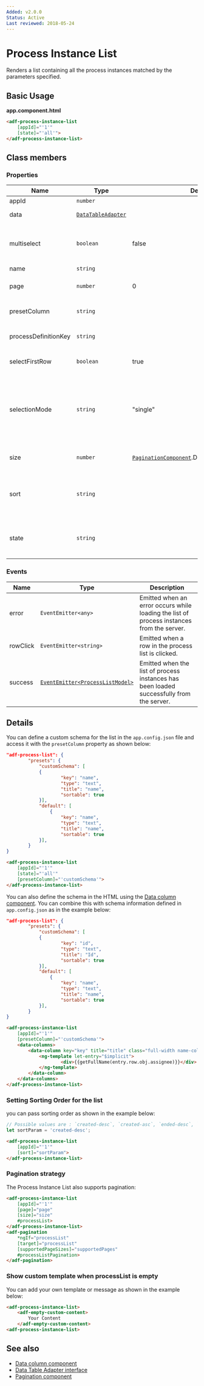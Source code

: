 ```yaml
---
Added: v2.0.0
Status: Active
Last reviewed: 2018-05-24
---
```


# Process Instance List

Renders a list containing all the process instances matched by the parameters specified.

## Basic Usage

**app.component.html**

```html
<adf-process-instance-list
    [appId]="'1'"
    [state]="'all'">
</adf-process-instance-list>
```

## Class members

### Properties

| Name | Type | Default value | Description |
| -- | -- | -- | -- |
| appId | `number` |  | The id of the app. |
| data | [`DataTableAdapter`](../../lib/core/datatable/data/datatable-adapter.ts) |  | Data source to define the datatable. |
| multiselect | `boolean` | false | Toggles multiple row selection, which renders checkboxes at the beginning of each row |
| name | `string` |  | The name of the list. |
| page | `number` | 0 | The page number of the processes to fetch. |
| presetColumn | `string` |  | Name of a custom schema to fetch from `app.config.json`. |
| processDefinitionKey | `string` |  | The processDefinitionKey of the process. |
| selectFirstRow | `boolean` | true | Toggles default selection of the first row |
| selectionMode | `string` | "single" | Row selection mode. Can be none, `single` or `multiple`. For `multiple` mode, you can use Cmd (macOS) or Ctrl (Win) modifier key to toggle selection for multiple rows. |
| size | `number` |  [`PaginationComponent`](../core/pagination.component.md).DEFAULT_PAGINATION.maxItems | The number of processes to fetch in each page. |
| sort | `string` |  | Defines the sort ordering of the list. Possible values are `created-desc`, `created-asc`, `ended-desc`, `ended-asc`. |
| state | `string` |  | Defines the state of the processes. Possible values are `running`, `completed` and `all` |

### Events

| Name | Type | Description |
| -- | -- | -- |
| error | `EventEmitter<any>` | Emitted when an error occurs while loading the list of process instances from the server. |
| rowClick | `EventEmitter<string>` | Emitted when a row in the process list is clicked. |
| success | [`EventEmitter<ProcessListModel>`](../../lib/process-services/process-list/models/process-list.model.ts) | Emitted when the list of process instances has been loaded successfully from the server. |

## Details

You can define a custom schema for the list in the `app.config.json` file and access it with the
`presetColumn` property as shown below:

```json
"adf-process-list": {
        "presets": {
            "customSchema": [
            {
                    "key": "name",
                    "type": "text",
                    "title": "name",
                    "sortable": true         
            }],
            "default": [
                {
                    "key": "name",
                    "type": "text",
                    "title": "name",
                    "sortable": true
            }],
        }
}
```

```html
<adf-process-instance-list
    [appId]="'1'"
    [state]="'all'"
    [presetColumn]="'customSchema'">
</adf-process-instance-list>
```

You can also define the schema in the HTML using the
[Data column component](../core/data-column.component.md). You can combine this with schema
information defined in `app.config.json` as in the example below:

```json
"adf-process-list": {
        "presets": {
            "customSchema": [
            {
                    "key": "id",
                    "type": "text",
                    "title": "Id",
                    "sortable": true
            }],
            "default": [
                {
                    "key": "name",
                    "type": "text",
                    "title": "name",
                    "sortable": true
            }],
        }
}
```

<!-- {% raw %} -->

```html
<adf-process-instance-list
    [appId]="'1'" 
    [presetColumn]="'customSchema'">
    <data-columns>
        <data-column key="key" title="title" class="full-width name-column">
            <ng-template let-entry="$implicit">
                    <div>{{getFullName(entry.row.obj.assignee)}}</div>
            </ng-template>
        </data-column>
    </data-columns>
</adf-process-instance-list>
```

### Setting Sorting Order for the list

you can pass sorting order as shown in the example below:

```ts
// Possible values are : `created-desc`, `created-asc`, `ended-desc`, `ended-asc` |
let sortParam = 'created-desc'; 
```

```html
<adf-process-instance-list
    [appId]="'1'"
    [sort]="sortParam">
</adf-process-instance-list>
```

<!-- {% endraw %} -->

### Pagination strategy

The Process Instance List also supports pagination:

```html
<adf-process-instance-list
    [appId]="'1'"
    [page]="page"
    [size]="size"
    #processList>
</adf-process-instance-list>
<adf-pagination
    *ngIf="processList"
    [target]="processList"
    [supportedPageSizes]="supportedPages"
    #processListPagination>
</adf-pagination>
```

### Show custom template when processList is empty

You can add your own template or message as shown in the example below:

```html
<adf-process-instance-list>
    <adf-empty-custom-content>
        Your Content
    </adf-empty-custom-content>
<adf-process-instance-list>
```

## See also

-   [Data column component](../core/data-column.component.md)
-   [Data Table Adapter interface](../core/datatable-adapter.interface.md)
-   [Pagination component](../core/pagination.component.md)
